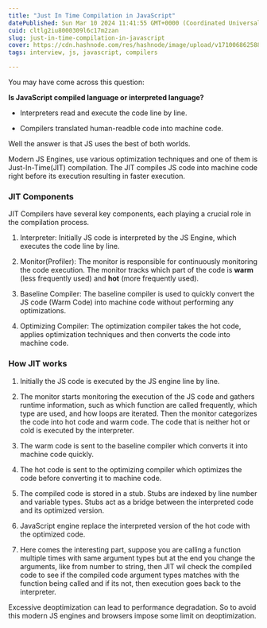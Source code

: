 ```yaml
---
title: "Just In Time Compilation in JavaScript"
datePublished: Sun Mar 10 2024 11:41:55 GMT+0000 (Coordinated Universal Time)
cuid: cltlg2iu8000309l6c17m2zan
slug: just-in-time-compilation-in-javascript
cover: https://cdn.hashnode.com/res/hashnode/image/upload/v1710068625888/3026d7f0-0319-4d5d-8966-3eebee20bcca.png
tags: interview, js, javascript, compilers

---
```


You may have come across this question:

**Is JavaScript compiled language or interpreted language?**

* Interpreters read and execute the code line by line.
    
* Compilers translated human-readble code into machine code.
    

Well the answer is that JS uses the best of both worlds.

Modern JS Engines, use various optimization techniques and one of them is Just-In-Time(JIT) compilation. The JIT compiles JS code into machine code right before its execution resulting in faster execution.

### JIT Components

JIT Compilers have several key components, each playing a crucial role in the compilation process.

1. Interpreter: Initially JS code is interpreted by the JS Engine, which executes the code line by line.
    
2. Monitor(Profiler): The monitor is responsible for continuously monitoring the code execution. The monitor tracks which part of the code is **warm** (less frequently used) and **hot** (more frequently used).
    
3. Baseline Compiler: The baseline compiler is used to quickly convert the JS code (Warm Code) into machine code without performing any optimizations.
    
4. Optimizing Compiler: The optimization compiler takes the hot code, applies optimization techniques and then converts the code into machine code.
    

### How JIT works

1. Initially the JS code is executed by the JS engine line by line.
    
2. The monitor starts monitoring the execution of the JS code and gathers runtime information, such as which function are called frequently, which type are used, and how loops are iterated. Then the monitor categorizes the code into hot code and warm code. The code that is neither hot or cold is executed by the interpreter.
    
3. The warm code is sent to the baseline compiler which converts it into machine code quickly.
    
4. The hot code is sent to the optimizing compiler which optimizes the code before converting it to machine code.
    
5. The compiled code is stored in a stub. Stubs are indexed by line number and variable types. Stubs act as a bridge between the interpreted code and its optimized version.
    
6. JavaScript engine replace the interpreted version of the hot code with the optimized code.
    
7. Here comes the interesting part, suppose you are calling a function multiple times with same argument types but at the end you change the arguments, like from number to string, then JIT wil check the compiled code to see if the compiled code argument types matches with the function being called and if its not, then execution goes back to the interpreter.
    

Excessive deoptimization can lead to performance degradation. So to avoid this modern JS engines and browsers impose some limit on deoptimization.